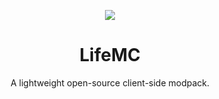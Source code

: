 <p align=center>
  <img src="https://github.com/Nukecraft5419/LifeMC/main/assets/logo/piggy.png"/>
<p>

<h1 align=center>LifeMC</h1>
<p align=center>A lightweight open-source client-side modpack.</p>